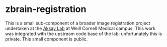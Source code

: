 # zbrain-registration

This is a small sub-component of a broader image registration project undertaken at the [Aksay Lab](https://physiology.med.cornell.edu/people/emre-aksay-ph-d/) at Weill Cornell Medical campus. 
This work was integrated with the upstream code base of the lab: unfortunately this is private. This small component is public. 
